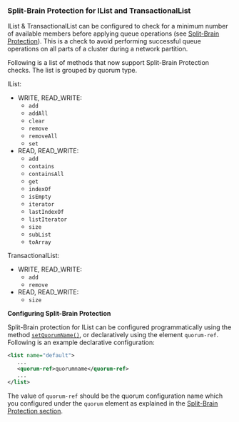 
### Split-Brain Protection for IList and TransactionalList

IList & TransactionalList can be configured to check for a minimum number of available members before applying queue operations (see [Split-Brain Protection](#split-brain-protection)). This is a check to avoid performing successful queue operations on all parts of a cluster during a network partition.

Following is a list of methods that now support Split-Brain Protection checks. The list is grouped by quorum type.

IList:

- WRITE, READ_WRITE:
    - `add`
    - `addAll`
    - `clear`
    - `remove`
    - `removeAll`
    - `set`
- READ, READ_WRITE:
    - `add`
    - `contains`
    - `containsAll`
    - `get`
    - `indexOf`
    - `isEmpty`
    - `iterator`
    - `lastIndexOf`
    - `listIterator`
    - `size`
    - `subList`
    - `toArray`


TransactionalList:

- WRITE, READ_WRITE:
    - `add`
    - `remove`
- READ, READ_WRITE:
    - `size`


**Configuring Split-Brain Protection**

Split-Brain protection for IList can be configured programmatically using the method [`setQuorumName()`](http://docs.hazelcast.org/docs/3.10/javadoc/com/hazelcast/config/ListConfig.html), or declaratively using the element `quorum-ref`. Following is an example declarative configuration:

```xml
<list name="default">
   ...
   <quorum-ref>quorumname</quorum-ref>
   ...
</list>
```


The value of `quorum-ref` should be the quorum configuration name which you configured under the `quorum` element as explained in the [Split-Brain Protection section](#split-brain-protection).

